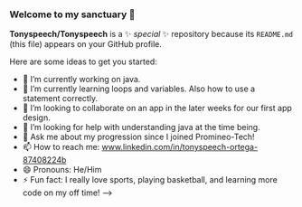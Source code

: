 ### Welcome to my sanctuary 💬
**Tonyspeech/Tonyspeech** is a ✨ _special_ ✨ repository because its `README.md` (this file) appears on your GitHub profile.

Here are some ideas to get you started:

- 🔭 I’m currently working on java.
- 🌱 I’m currently learning loops and variables. Also how to use a statement correctly.
- 👯 I’m looking to collaborate on an app in the later weeks for our first app design.
- 🤔 I’m looking for help with understanding java at the time being.
- 💬 Ask me about my progression since I joined Promineo-Tech!
- 📫 How to reach me: www.linkedin.com/in/tonyspeech-ortega-87408224b
- 😄 Pronouns: He/Him
- ⚡ Fun fact: I really love sports, playing basketball, and learning more code on my off time!
-->
